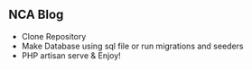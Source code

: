 

## NCA Blog



- Clone Repository
- Make Database using sql file or run migrations and seeders
- PHP artisan serve & Enjoy!